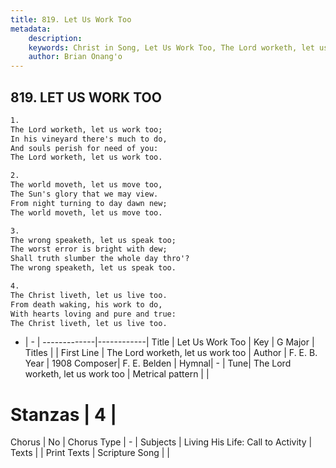 ```yaml
---
title: 819. Let Us Work Too
metadata:
    description: 
    keywords: Christ in Song, Let Us Work Too, The Lord worketh, let us work too, 
    author: Brian Onang'o
---
```



## 819. LET US WORK TOO

```txt
1.
The Lord worketh, let us work too;
In his vineyard there's much to do,
And souls perish for need of you:
The Lord worketh, let us work too.

2.
The world moveth, let us move too,
The Sun's glory that we may view.
From night turning to day dawn new;
The world moveth, let us move too.

3.
The wrong speaketh, let us speak too;
The worst error is bright with dew;
Shall truth slumber the whole day thro'?
The wrong speaketh, let us speak too.

4.
The Christ liveth, let us live too.
From death waking, his work to do,
With hearts loving and pure and true:
The Christ liveth, let us live too.


```

- |   -  |
-------------|------------|
Title | Let Us Work Too |
Key | G Major |
Titles |  |
First Line | The Lord worketh, let us work too |
Author | F. E. B.
Year | 1908
Composer| F. E. Belden |
Hymnal|  - |
Tune| The Lord worketh, let us work too |
Metrical pattern | |
# Stanzas | 4 |
Chorus | No |
Chorus Type | - |
Subjects | Living His Life: Call to Activity |
Texts |  |
Print Texts | 
Scripture Song |  |
  
